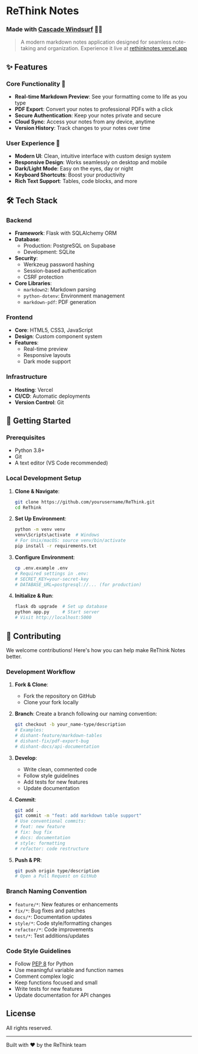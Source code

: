 # ReThink Notes 

### Made with [Cascade Windsurf](https://codeium.com/windsurf) 🏄‍♂️

> A modern markdown notes application designed for seamless note-taking and organization. Experience it live at [rethinknotes.vercel.app](https://rethinknotes.vercel.app)

## ✨ Features

### Core Functionality 🎯
- **Real-time Markdown Preview**: See your formatting come to life as you type
- **PDF Export**: Convert your notes to professional PDFs with a click
- **Secure Authentication**: Keep your notes private and secure
- **Cloud Sync**: Access your notes from any device, anytime
- **Version History**: Track changes to your notes over time

### User Experience 🎨
- **Modern UI**: Clean, intuitive interface with custom design system
- **Responsive Design**: Works seamlessly on desktop and mobile
- **Dark/Light Mode**: Easy on the eyes, day or night
- **Keyboard Shortcuts**: Boost your productivity
- **Rich Text Support**: Tables, code blocks, and more

## 🛠️ Tech Stack

### Backend
- **Framework**: Flask with SQLAlchemy ORM
- **Database**: 
  - Production: PostgreSQL on Supabase
  - Development: SQLite
- **Security**: 
  - Werkzeug password hashing
  - Session-based authentication
  - CSRF protection
- **Core Libraries**: 
  - `markdown2`: Markdown parsing
  - `python-dotenv`: Environment management
  - `markdown-pdf`: PDF generation

### Frontend
- **Core**: HTML5, CSS3, JavaScript
- **Design**: Custom component system
- **Features**:
  - Real-time preview
  - Responsive layouts
  - Dark mode support

### Infrastructure
- **Hosting**: Vercel
- **CI/CD**: Automatic deployments
- **Version Control**: Git

## 🚀 Getting Started

### Prerequisites
- Python 3.8+
- Git
- A text editor (VS Code recommended)

### Local Development Setup
1. **Clone & Navigate**:
   ```bash
   git clone https://github.com/yourusername/ReThink.git
   cd ReThink
   ```

2. **Set Up Environment**:
   ```bash
   python -m venv venv
   venv\Scripts\activate  # Windows
   # For Unix/macOS: source venv/bin/activate
   pip install -r requirements.txt
   ```

3. **Configure Environment**:
   ```bash
   cp .env.example .env
   # Required settings in .env:
   # SECRET_KEY=your-secret-key
   # DATABASE_URL=postgresql://... (for production)
   ```

4. **Initialize & Run**:
   ```bash
   flask db upgrade  # Set up database
   python app.py     # Start server
   # Visit http://localhost:5000
   ```

## 👥 Contributing

We welcome contributions! Here's how you can help make ReThink Notes better.

### Development Workflow

1. **Fork & Clone**:
   - Fork the repository on GitHub
   - Clone your fork locally

2. **Branch**:
   Create a branch following our naming convention:
   ```bash
   git checkout -b your_name-type/description
   # Examples:
   # dishant-feature/markdown-tables
   # dishant-fix/pdf-export-bug
   # dishant-docs/api-documentation
   ```

3. **Develop**:
   - Write clean, commented code
   - Follow style guidelines
   - Add tests for new features
   - Update documentation

4. **Commit**:
   ```bash
   git add .
   git commit -m "feat: add markdown table support"
   # Use conventional commits:
   # feat: new feature
   # fix: bug fix
   # docs: documentation
   # style: formatting
   # refactor: code restructure
   ```

5. **Push & PR**:
   ```bash
   git push origin type/description
   # Open a Pull Request on GitHub
   ```

### Branch Naming Convention 
- `feature/*`: New features or enhancements
- `fix/*`: Bug fixes and patches
- `docs/*`: Documentation updates
- `style/*`: Code style/formatting changes
- `refactor/*`: Code improvements
- `test/*`: Test additions/updates

### Code Style Guidelines 
- Follow [PEP 8](https://peps.python.org/pep-0008/) for Python
- Use meaningful variable and function names
- Comment complex logic
- Keep functions focused and small
- Write tests for new features
- Update documentation for API changes

## License
All rights reserved.

---
Built with ❤ by the ReThink team
